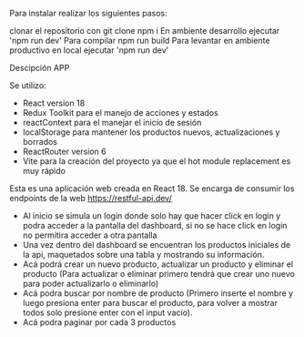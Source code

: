 Para instalar realizar los siguientes pasos:

clonar el repositorio con git clone
npm i
En ambiente desarrollo ejecutar 'npm run dev'
Para compilar npm run build
Para levantar en ambiente productivo en local ejecutar 'npm run dev'

Descipción APP

Se utilizo:
- React version 18
- Redux Toolkit para el manejo de acciones y estados
- reactContext para el manejar el inicio de sesión
- localStorage para mantener los productos nuevos, actualizaciones y borrados
- ReactRouter version 6
- Vite para la creación del proyecto ya que el hot module replacement es muy rápido

Esta es una aplicación web creada en React 18. Se encarga de consumir los endpoints de la web https://restful-api.dev/

- Al inicio se simula un login donde solo hay que hacer click en login y podra acceder a la pantalla del dashboard, si no se hace click en login no permitira acceder a otra pantalla
- Una vez dentro del dashboard se encuentran los productos iniciales de la api, maquetados sobre una tabla y mostrando su información.
- Acá podrá crear un nuevo producto, actualizar un producto y eliminar el producto (Para actualizar o eliminar primero tendrá que crear uno nuevo para poder actualizarlo o eliminarlo)
- Acá podra buscar por nombre de producto (Primero inserte el nombre y luego presiona enter para buscar el producto, para volver a mostrar todos solo presione enter con el input vacío).
- Acá podra paginar por cada 3 productos